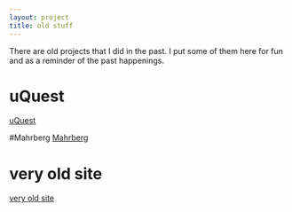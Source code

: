 ```yaml
---
layout: project 
title: old stuff
---
```


There are old projects that I did in the past.
I put some of them here for fun and as a reminder of the past happenings.

# uQuest
<a href="http://asgfootball.at/uquest">uQuest</a>

#Mahrberg
<a href="http://mahrberg.com/">Mahrberg</a>

# very old site
<a href="http://www.hobl.at/ppn/">very old site</a>

